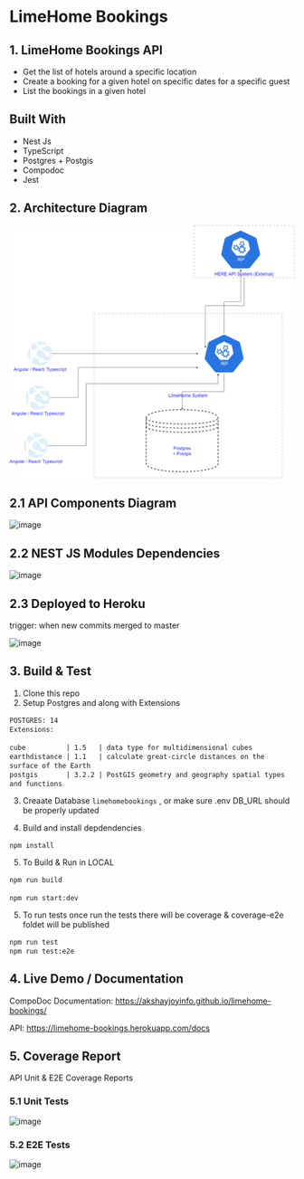 # LimeHome Bookings

## 1. LimeHome Bookings API
  - Get the list of hotels around a specific location
  - Create a booking for a given hotel on specific dates for a specific guest
  - List the bookings in a given hotel


## Built With
- Nest Js
- TypeScript
- Postgres + Postgis
- Compodoc
- Jest

## 2. Architecture Diagram
![](./screenshots/architecture.png)

## 2.1 API Components Diagram
![image](https://user-images.githubusercontent.com/1292985/188495497-0134a4aa-b986-40e9-92e1-d29b16a076c7.png)

## 2.2 NEST JS Modules Dependencies

![image](https://user-images.githubusercontent.com/1292985/188497531-375bb1ad-c92c-4841-b65e-de2ef7ba962f.png)

## 2.3 Deployed to Heroku

  trigger: when new commits merged to master
  
  ![image](https://user-images.githubusercontent.com/1292985/188501829-aa415205-a9b6-4b6b-bfd8-6afc04a43896.png)



## 3. Build & Test

1. Clone this repo
2. Setup Postgres and along with Extensions

  ```
  POSTGRES: 14
  Extensions: 

  cube          | 1.5   | data type for multidimensional cubes
  earthdistance | 1.1   | calculate great-circle distances on the surface of the Earth
  postgis       | 3.2.2 | PostGIS geometry and geography spatial types and functions
  
  ```

3. Creaate Database `limehomebookings` , or make sure .env DB_URL should be properly updated

4. Build and install depdendencies
  ```
  npm install

  ```
5. To Build & Run in LOCAL

  ```
  npm run build

  npm run start:dev
  ```

5. To run tests
   once run the tests there will be coverage & coverage-e2e foldet will be published
  ```
  npm run test
  npm run test:e2e

  ```

  
## 4. Live Demo / Documentation

CompoDoc Documentation: https://akshayjoyinfo.github.io/limehome-bookings/

API: https://limehome-bookings.herokuapp.com/docs 




## 5. Coverage Report

API Unit &  E2E Coverage Reports

###  5.1 Unit Tests
![image](https://user-images.githubusercontent.com/1292985/188380179-4a8281f2-2547-49f4-9e41-efabb26219ad.png)


### 5.2 E2E Tests
![image](https://user-images.githubusercontent.com/1292985/188380814-362e98a1-ac69-46e9-a277-53af2a7a89d4.png)


